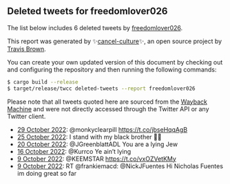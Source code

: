 ## Deleted tweets for freedomlover026

The list below includes 6 deleted tweets by
[freedomlover026](https://twitter.com/freedomlover026).



This report was generated by ✨[cancel-culture](https://github.com/travisbrown/cancel-culture)✨,
an open source project by [Travis Brown](https://twitter.com/travisbrown).

You can create your own updated version of this document by checking out and configuring the
repository and then running the following commands:

```bash
$ cargo build --release
$ target/release/twcc deleted-tweets --report freedomlover026
```

Please note that all tweets quoted here are sourced from the
[Wayback Machine](https://web.archive.org) and were not directly accessed through the Twitter API or
any Twitter client.

* [29 October 2022](https://web.archive.org/web/20221029022228/https://twitter.com/freedomlover026/status/1586181645039964161): @monkyclearpill https://t.co/jbseHqqAgB <!--1586181645039964161-->
* [25 October 2022](https://web.archive.org/web/20221025003610/https://twitter.com/freedomlover026/status/1584705342310854657): I stand with my black brother ✊🏿 <!--1584705342310854657-->
* [20 October 2022](https://web.archive.org/web/20221020172203/https://twitter.com/freedomlover026/status/1583146541807636485): @JGreenblattADL You are a lying Jew <!--1583146541807636485-->
* [16 October 2022](https://web.archive.org/web/20221016055204/https://twitter.com/freedomlover026/status/1581523350337134593): @Kurrco Ye ain’t lying <!--1581523350337134593-->
* [ 9 October 2022](https://web.archive.org/web/20221009071739/https://twitter.com/freedomlover026/status/1579008173037740034): @KEEMSTAR https://t.co/vxOZVetKMy <!--1579008173037740034-->
* [ 9 October 2022](https://web.archive.org/web/20221009002549/https://twitter.com/freedomlover026/status/1578904531764940801): RT @frankiemacd: @NickJFuentes Hi Nicholas Fuentes im doing great so far <!--1578904531764940801-->
